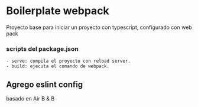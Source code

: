 # Boilerplate webpack

Proyecto base para iniciar un proyecto con typescript, configurado con web pack

### scripts del package.json
    - serve: compila el proyecto con reload server.
    - build: ejecuta el comando de webpack.


## Agrego eslint config
   basado en Air B & B
